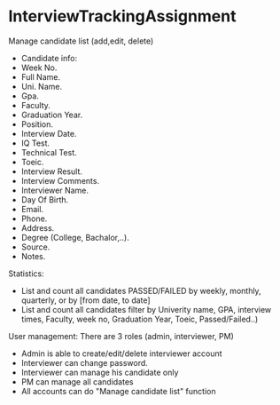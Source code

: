# InterviewTrackingAssignment

Manage candidate list (add,edit, delete)
 - Candidate info: 
 - Week No.    
 - Full Name.
 - Uni. Name.    
 - Gpa.  
 - Faculty.  
 - Graduation Year. 
 - Position.
 - Interview Date.
 - IQ Test.
 - Technical Test.    
 - Toeic.
 - Interview Result.
 - Interview Comments.
 - Interviewer Name.
 - Day Of Birth.
 - Email.
 - Phone.
 - Address.
 - Degree (College, Bachalor,..).
 - Source.   
 - Notes.

Statistics: 
 - List and count all candidates PASSED/FAILED by weekly, monthly, quarterly, or by [from date, to date]
 - List and count all candidates filter by Univerity name, GPA, interview times, Faculty, week no, Graduation Year, Toeic, Passed/Failed..)

User management: There are 3 roles (admin, interviewer, PM)
 - Admin is able to create/edit/delete interviewer account
 - Interviewer can change password.
 - Interviewer can manage his candidate only
 - PM can manage all candidates
 - All accounts can do "Manage candidate list" function
